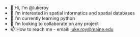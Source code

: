 - 👋 Hi, I’m @lukeroy
- 👀 I’m interested in spatial informatics and spatial databases
- 🌱 I’m currently learning python
- 💞️ I’m looking to collaborate on any project
- 📫 How to reach me - email: luke.roy@maine.edu

